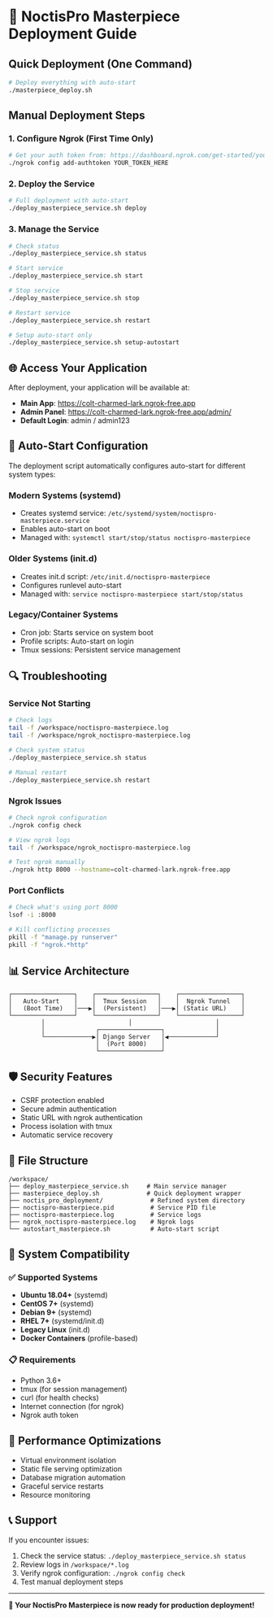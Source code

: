 # 🚀 NoctisPro Masterpiece Deployment Guide

## Quick Deployment (One Command)

```bash
# Deploy everything with auto-start
./masterpiece_deploy.sh
```

## Manual Deployment Steps

### 1. Configure Ngrok (First Time Only)
```bash
# Get your auth token from: https://dashboard.ngrok.com/get-started/your-authtoken
./ngrok config add-authtoken YOUR_TOKEN_HERE
```

### 2. Deploy the Service
```bash
# Full deployment with auto-start
./deploy_masterpiece_service.sh deploy
```

### 3. Manage the Service
```bash
# Check status
./deploy_masterpiece_service.sh status

# Start service
./deploy_masterpiece_service.sh start

# Stop service
./deploy_masterpiece_service.sh stop

# Restart service
./deploy_masterpiece_service.sh restart

# Setup auto-start only
./deploy_masterpiece_service.sh setup-autostart
```

## 🌐 Access Your Application

After deployment, your application will be available at:
- **Main App**: https://colt-charmed-lark.ngrok-free.app
- **Admin Panel**: https://colt-charmed-lark.ngrok-free.app/admin/
- **Default Login**: admin / admin123

## 🔧 Auto-Start Configuration

The deployment script automatically configures auto-start for different system types:

### Modern Systems (systemd)
- Creates systemd service: `/etc/systemd/system/noctispro-masterpiece.service`
- Enables auto-start on boot
- Managed with: `systemctl start/stop/status noctispro-masterpiece`

### Older Systems (init.d)
- Creates init.d script: `/etc/init.d/noctispro-masterpiece`
- Configures runlevel auto-start
- Managed with: `service noctispro-masterpiece start/stop/status`

### Legacy/Container Systems
- Cron job: Starts service on system boot
- Profile scripts: Auto-start on login
- Tmux sessions: Persistent service management

## 🔍 Troubleshooting

### Service Not Starting
```bash
# Check logs
tail -f /workspace/noctispro-masterpiece.log
tail -f /workspace/ngrok_noctispro-masterpiece.log

# Check system status
./deploy_masterpiece_service.sh status

# Manual restart
./deploy_masterpiece_service.sh restart
```

### Ngrok Issues
```bash
# Check ngrok configuration
./ngrok config check

# View ngrok logs
tail -f /workspace/ngrok_noctispro-masterpiece.log

# Test ngrok manually
./ngrok http 8000 --hostname=colt-charmed-lark.ngrok-free.app
```

### Port Conflicts
```bash
# Check what's using port 8000
lsof -i :8000

# Kill conflicting processes
pkill -f "manage.py runserver"
pkill -f "ngrok.*http"
```

## 📊 Service Architecture

```
┌─────────────────┐    ┌─────────────────┐    ┌─────────────────┐
│   Auto-Start    │    │  Tmux Session   │    │  Ngrok Tunnel   │
│   (Boot Time)   │───▶│  (Persistent)   │───▶│ (Static URL)    │
└─────────────────┘    └─────────────────┘    └─────────────────┘
         │                       │                       │
         │              ┌─────────────────┐              │
         └─────────────▶│ Django Server   │◀─────────────┘
                        │  (Port 8000)    │
                        └─────────────────┘
```

## 🛡️ Security Features

- CSRF protection enabled
- Secure admin authentication
- Static URL with ngrok authentication
- Process isolation with tmux
- Automatic service recovery

## 📁 File Structure

```
/workspace/
├── deploy_masterpiece_service.sh     # Main service manager
├── masterpiece_deploy.sh             # Quick deployment wrapper
├── noctis_pro_deployment/             # Refined system directory
├── noctispro-masterpiece.pid          # Service PID file
├── noctispro-masterpiece.log          # Service logs
├── ngrok_noctispro-masterpiece.log    # Ngrok logs
└── autostart_masterpiece.sh           # Auto-start script
```

## 🔄 System Compatibility

### ✅ Supported Systems
- **Ubuntu 18.04+** (systemd)
- **CentOS 7+** (systemd)
- **Debian 9+** (systemd)
- **RHEL 7+** (systemd/init.d)
- **Legacy Linux** (init.d)
- **Docker Containers** (profile-based)

### 📋 Requirements
- Python 3.6+
- tmux (for session management)
- curl (for health checks)
- Internet connection (for ngrok)
- Ngrok auth token

## 🚀 Performance Optimizations

- Virtual environment isolation
- Static file serving optimization
- Database migration automation
- Graceful service restarts
- Resource monitoring

## 📞 Support

If you encounter issues:
1. Check the service status: `./deploy_masterpiece_service.sh status`
2. Review logs in `/workspace/*.log`
3. Verify ngrok configuration: `./ngrok config check`
4. Test manual deployment steps

---

**🎉 Your NoctisPro Masterpiece is now ready for production deployment!**
